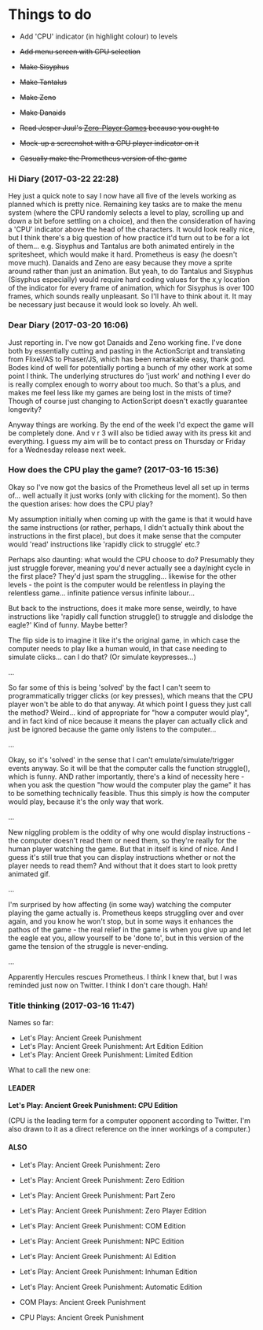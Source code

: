 # Things to do


* Add 'CPU' indicator (in highlight colour) to levels

* ~~Add menu screen with CPU selection~~
* ~~Make Sisyphus~~
* ~~Make Tantalus~~
* ~~Make Zeno~~
* ~~Make Danaids~~
* ~~Read Jesper Juul's [Zero-Player Games](https://www.jesperjuul.net/text/zeroplayergames/) because you ought to~~
* ~~Mock-up a screenshot with a CPU player indicator on it~~
* ~~Casually make the Prometheus version of the game~~

### Hi Diary (2017-03-22 22:28)

Hey just a quick note to say I now have all five of the levels working as planned which is pretty nice. Remaining key tasks are to make the menu system (where the CPU randomly selects a level to play, scrolling up and down a bit before settling on a choice), and then the consideration of having a 'CPU' indicator above the head of the characters. It would look really nice, but I think there's a big question of how practice it'd turn out to be for a lot of them... e.g. Sisyphus and Tantalus are both animated entirely in the spritesheet, which would make it hard. Prometheus is easy (he doesn't move much). Danaids and Zeno are easy because they move a sprite around rather than just an animation. But yeah, to do Tantalus and Sisyphus (Sisyphus especially) would require hard coding values for the x,y location of the indicator for every frame of animation, which for Sisyphus is over 100 frames, which sounds really unpleasant. So I'll have to think about it. It may be necessary just because it would look so lovely. Ah well.

### Dear Diary (2017-03-20 16:06)

Just reporting in. I've now got Danaids and Zeno working fine. I've done both by essentially cutting and pasting in the ActionScript and translating from Flixel/AS to Phaser/JS, which has been remarkable easy, thank god. Bodes kind of well for potentially porting a bunch of my other work at some point I think. The underlying structures do 'just work' and nothing I ever do is really complex enough to worry about too much. So that's a plus, and makes me feel less like my games are being lost in the mists of time? Though of course just changing to ActionScript doesn't exactly guarantee longevity?

Anyway things are working. By the end of the week I'd expect the game will be completely done. And v r 3 will also be tidied away with its press kit and everything. I guess my aim will be to contact press on Thursday or Friday for a Wednesday release next week.

### How does the CPU play the game? (2017-03-16 15:36)

Okay so I've now got the basics of the Prometheus level all set up in terms of... well actually it just works (only with clicking for the moment). So then the question arises: how does the CPU play?

My assumption initially when coming up with the game is that it would have the same instructions (or rather, perhaps, I didn't actually think about the instructions in the first place), but does it make sense that the computer would 'read' instructions like 'rapidly click to struggle' etc.?

Perhaps also daunting: what would the CPU choose to do? Presumably they just struggle forever, meaning you'd never actually see a day/night cycle in the first place? They'd just spam the struggling... likewise for the other levels - the point is the computer would be relentless in playing the relentless game... infinite patience versus infinite labour...

But back to the instructions, does it make more sense, weirdly, to have instructions like 'rapidly call function struggle() to struggle and dislodge the eagle?' Kind of funny. Maybe better?

The flip side is to imagine it like it's the original game, in which case the computer needs to play like a human would, in that case needing to simulate clicks... can I do that? (Or simulate keypresses...)

...

So far some of this is being 'solved' by the fact I can't seem to programmatically trigger clicks (or key presses), which means that the CPU player won't be able to do that anyway. At which point I guess they just call the method? Weird... kind of appropriate for "how a computer would play", and in fact kind of nice because it means the player can actually click and just be ignored because the game only listens to the computer...

...

Okay, so it's 'solved' in the sense that I can't emulate/simulate/trigger events anyway. So it will be that the computer calls the function struggle(), which is funny. AND rather importantly, there's a kind of necessity here - when you ask the question "how would the computer play the game" it has to be something technically feasible. Thus this simply *is* how the computer would play, because it's the only way that work.

...

New niggling problem is the oddity of why one would display instructions - the computer doesn't read them or need them, so they're really for the human player watching the game. But that in itself is kind of nice. And I guess it's still true that you can display instructions whether or not the player needs to read them? And without that it does start to look pretty animated gif.

...

I'm surprised by how affecting (in some way) watching the computer playing the game actually is. Prometheus keeps struggling over and over again, and you know he won't stop, but in some ways it enhances the pathos of the game - the real relief in the game is when you give up and let the eagle eat you, allow yourself to be 'done to', but in this version of the game the tension of the struggle is never-ending.

...

Apparently Hercules rescues Prometheus. I think I knew that, but I was reminded just now on Twitter. I think I don't care though. Hah!

### Title thinking (2017-03-16 11:47)

Names so far:

* Let's Play: Ancient Greek Punishment
* Let's Play: Ancient Greek Punishment: Art Edition Edition
* Let's Play: Ancient Greek Punishment: Limited Edition

What to call the new one:

#### LEADER
**Let's Play: Ancient Greek Punishment: CPU Edition**

(CPU is the leading term for a computer opponent according to Twitter. I'm also drawn to it as a direct reference on the inner workings of a computer.)

#### ALSO
* Let's Play: Ancient Greek Punishment: Zero
* Let's Play: Ancient Greek Punishment: Zero Edition
* Let's Play: Ancient Greek Punishment: Part Zero
* Let's Play: Ancient Greek Punishment: Zero Player Edition

* Let's Play: Ancient Greek Punishment: COM Edition
* Let's Play: Ancient Greek Punishment: NPC Edition
* Let's Play: Ancient Greek Punishment: AI Edition

* Let's Play: Ancient Greek Punishment: Inhuman Edition
* Let's Play: Ancient Greek Punishment: Automatic Edition

* COM Plays: Ancient Greek Punishment
* CPU Plays: Ancient Greek Punishment
